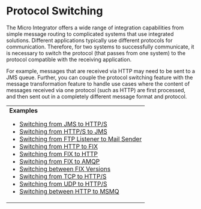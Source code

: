 # Protocol Switching

The Micro Integrator offers a wide range of integration capabilities from simple message routing to complicated systems that use integrated solutions. Different applications typically use different protocols for communication. Therefore, for two systems to successfully communicate, it is necessary to switch the protocol (that passes from one system) to the protocol compatible with the receiving application.
<!--
![protocol switching](../../assets/img/use-cases-overview/protocol-switching-new.png)
-->

For example, messages that are received via HTTP may need to be sent to a JMS queue. Further, you can couple the protocol switching feature with the message transformation feature to handle use cases where the content of messages received via one protocol (such as HTTP) are first processed, and then sent out in a completely different message format and protocol.

<table>
	<tr>
		<td>
			<b>Examples</b>
			<ul>
				<li>
					<a href="../../../use-cases/examples/protocol-switching/switching_from_JMS_to_HTTP">Switching from JMS to HTTP/S</a>
				</li>
				<li>
					<a href="../../../use-cases/examples/protocol-switching/switching_from_HTTPS_to_JMS">Switching from HTTP/S to JMS</a>
				</li>
				<li>
					<a href="../../../use-cases/examples/protocol-switching/switching_from_FTP_listener_to_mail_sender">Switching from FTP Listener to Mail Sender</a>
				</li>
				<li>
					<a href="../../../use-cases/examples/protocol-switching/switching_from_HTTP_to_FIX">Switching from HTTP to FIX</a>
				</li>
				<li>
					<a href="../../../use-cases/examples/protocol-switching/switching_from_FIX_to_HTTP">Switching from FIX to HTTP</a>
				</li>
				<li>
					<a href="../../../use-cases/examples/protocol-switching/switching_from_FIX_to_AMQP">Switching from FIX to AMQP</a>
				</li>
				<li>
					<a href="../../../use-cases/examples/protocol-switching/switching_between_FIX_versions">Switching between FIX Versions</a>
				</li>
				<li>
					<a href="../../../use-cases/examples/protocol-switching/switching_from_TCP_to_HTTPS">Switching from TCP to HTTP/S</a>
				</li>
				<li>
					<a href="../../../use-cases/examples/protocol-switching/switching_from_UDP_to_HTTPS">Switching from UDP to HTTP/S</a>
				</li>
				<li>
					<a href="../../../use-cases/examples/protocol-switching/switching_between_HTTP_and_MSMQ">Switching between HTTP to MSMQ</a>
				</li>
			</ul>
		</td>
	</tr>
</table>
